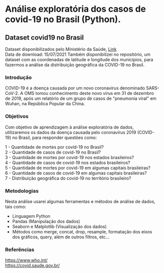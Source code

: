 # Análise exploratória dos casos de covid-19 no Brasil (Python).
## Dataset covid19 no Brasil 

Dataset disponibilizados pelo Ministério da Saúde, [Link](https://covid.saude.gov.br/)\
Data de download: 15/07/2021
Também disponibilizei no repositório, um dataset com as coordenadas de latitude e longitude dos municípios,
para fazermos a análise da distribuição geográfica da COVID-19 no Brasil.

### Introdução
COVID-19 é a doença causada por um novo coronavírus denominado SARS-CoV-2. A OMS tomou conhecimento deste novo vírus em 31 de dezembro de 2019, após um relatório de um grupo de casos de "pneumonia viral" em Wuhan, na República Popular da China.

### Objetivos
Com objetivo de aprendizagem à análise exploratória de dados, utilizaremos os dados da doença causada pelo coronavírus 2019 (COVID-19) no Brasil, para responder questões como: 

1 - Quantidade de mortes por covid-19 no Brasil?\
2 - Quantidade de casos de covid-19 no Brasil?\
3 - Quantidade de mortes por covid-19 nos estados brasileiros?\
4 - Quantidade de casos de covid-19 nos estados brasileiros?\
5 - Quantidade de mortes por covid-19 em algumas capitais brasileiras?\
6 - Quantidade de casos de covid-19 em algumas capitais brasileiras?\
7 - Distribuição geográfica do covid-19 no território brasileiro?

### Metodologias
Nesta análise usarei algumas ferramentas e métodos de análise de dados, tais como:
* Linguagem Python 
* Pandas (Manipulação dos dados)
* Seaborn e Matplotlib (Visualização dos dados)
* Métodos como merge, concat, drop, resample, formatação dos eixos dos gráficos, query, além de outros filtros, etc... 

### Referências
https://www.who.int/ \
https://covid.saude.gov.br/

